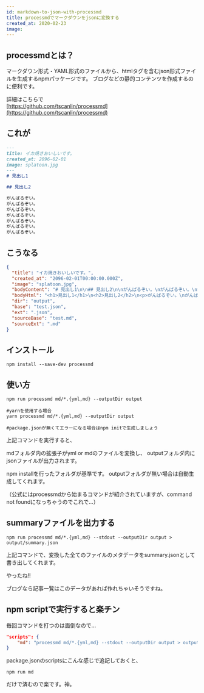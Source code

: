 ```yaml
---
id: markdown-to-json-with-processmd
title: processmdでマークダウンをjsonに変換する
created_at: 2020-02-23
image:
---
```


## processmdとは？
マークダウン形式・YAML形式のファイルから、htmlタグを含むjson形式ファイルを生成するnpmパッケージです。
ブログなどの静的コンテンツを作成するのに便利です。

詳細はこちらで  
[https://github.com/tscanlin/processmd](https://github.com/tscanlin/processmd)


## これが
```md:test.md
---
title: イカ焼きおいしいです。
created_at: 2096-02-01
image: splatoon.jpg
---
# 見出し1

## 見出し2

がんばるぞい。
がんばるぞい。
がんばるぞい。
がんばるぞい。
がんばるぞい。
がんばるぞい。
がんばるぞい。
```

## こうなる
```json:test.json
{
  "title": "イカ焼きおいしいです。",
  "created_at": "2096-02-01T00:00:00.000Z",
  "image": "splatoon.jpg",
  "bodyContent": "# 見出し1\n\n## 見出し2\n\nがんばるぞい。\nがんばるぞい。\nがんばるぞい。\nがんばるぞい。\nがんばるぞい。\nがんばるぞい。\nがんばるぞい。",
  "bodyHtml": "<h1>見出し1</h1>\n<h2>見出し2</h2>\n<p>がんばるぞい。\nがんばるぞい。\nがんばるぞい。\nがんばるぞい。\nがんばるぞい。\nがんばるぞい。\nがんばるぞい。</p>\n",
  "dir": "output",
  "base": "test.json",
  "ext": ".json",
  "sourceBase": "test.md",
  "sourceExt": ".md"
}
```

## インストール
```bash:
npm install --save-dev processmd
```


## 使い方
```bash:
npm run processmd md/*.{yml,md} --outputDir output

#yarnを使用する場合
yarn processmd md/*.{yml,md} --outputDir output

#package.jsonが無くてエラーになる場合はnpm initで生成しましょう
```
上記コマンドを実行すると、

mdフォルダ内の拡張子がyml or mdのファイルを変換し、
outputフォルダ内にjsonファイルが出力されます。

npm installを行ったフォルダが基準です。
outputフォルダが無い場合は自動生成してくれます。

（公式にはprocessmdから始まるコマンドが紹介されていますが、command not foundになっちゃうのでこれで…）

## summaryファイルを出力する
```bash:
npm run processmd md/*.{yml,md} --stdout --outputDir output > output/summary.json
```
上記コマンドで、変換した全てのファイルのメタデータをsummary.jsonとして書き出してくれます。

やったね!!

ブログなら記事一覧はこのデータがあれば作れちゃいそうですね。

## npm scriptで実行すると楽チン
毎回コマンドを打つのは面倒なので…

```json:package.json
"scripts": {
    "md": "processmd md/*.{yml,md} --stdout --outputDir output > output/summary.json"
}
```
package.jsonのscriptsにこんな感じで追記しておくと、

```bash:
npm run md
```

だけで済むので楽です。神。
